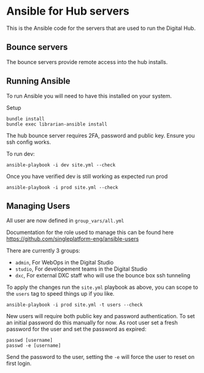 Ansible for Hub servers
=======================

This is the Ansible code for the servers that are used to run the Digital Hub.

Bounce servers
--------------

The bounce servers provide remote access into the hub installs.

Running Ansible
---------------

To run Ansible you will need to have this installed on your system.

Setup

    bundle install
    bundle exec librarian-ansible install

The hub bounce server requires 2FA, password and public key.  Ensure you ssh config works.

To run dev:

```
ansible-playbook -i dev site.yml --check
```

Once you have verified dev is still working as expected run prod

```
ansible-playbook -i prod site.yml --check
```


Managing Users
---------------

All user are now defined in `group_vars/all.yml`

Documentation for the role used to manage this can be found here https://github.com/singleplatform-eng/ansible-users

There are currently 3 groups:

 - `admin`, For WebOps in the Digital Studio
 - `studio`,  For developement teams in the Digital Studio
 - `dxc`, For external DXC staff who will use the bounce box ssh tunneling

To apply the changes run the `site.yml` playbook as above, you can scope to the `users` tag to speed things up if you like.

```
ansible-playbook -i prod site.yml -t users --check
```

New users will require both public key and password authentication.  To set an initial password do this manually for now.  As root user set a fresh password for the user and set the password as expired:
```
passwd [username]
passwd -e [username]
```
Send the password to the user, setting the `-e` will force the user to reset on first login.
